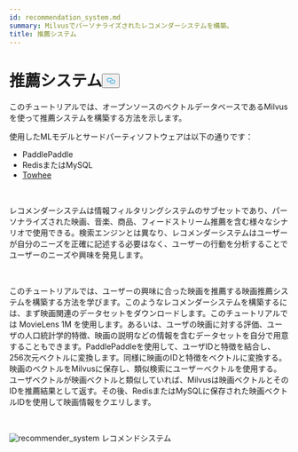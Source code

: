 ```yaml
---
id: recommendation_system.md
summary: Milvusでパーソナライズされたレコメンダーシステムを構築。
title: 推薦システム
---
```

<h1 id="Recommender-System" class="common-anchor-header">推薦システム<button data-href="#Recommender-System" class="anchor-icon" translate="no">
      <svg translate="no"
        aria-hidden="true"
        focusable="false"
        height="20"
        version="1.1"
        viewBox="0 0 16 16"
        width="16"
      >
        <path
          fill="#0092E4"
          fill-rule="evenodd"
          d="M4 9h1v1H4c-1.5 0-3-1.69-3-3.5S2.55 3 4 3h4c1.45 0 3 1.69 3 3.5 0 1.41-.91 2.72-2 3.25V8.59c.58-.45 1-1.27 1-2.09C10 5.22 8.98 4 8 4H4c-.98 0-2 1.22-2 2.5S3 9 4 9zm9-3h-1v1h1c1 0 2 1.22 2 2.5S13.98 12 13 12H9c-.98 0-2-1.22-2-2.5 0-.83.42-1.64 1-2.09V6.25c-1.09.53-2 1.84-2 3.25C6 11.31 7.55 13 9 13h4c1.45 0 3-1.69 3-3.5S14.5 6 13 6z"
        ></path>
      </svg>
    </button></h1><p>このチュートリアルでは、オープンソースのベクトルデータベースであるMilvusを使って推薦システムを構築する方法を示します。</p>
<p>使用したMLモデルとサードパーティソフトウェアは以下の通りです：</p>
<ul>
<li>PaddlePaddle</li>
<li>RedisまたはMySQL</li>
<li><a href="https://towhee.io/">Towhee</a></li>
</ul>
<p></br></p>
<p>レコメンダーシステムは情報フィルタリングシステムのサブセットであり、パーソナライズされた映画、音楽、商品、フィードストリーム推薦を含む様々なシナリオで使用できる。検索エンジンとは異なり、レコメンダーシステムはユーザーが自分のニーズを正確に記述する必要はなく、ユーザーの行動を分析することでユーザーのニーズや興味を発見します。</p>
<p></br></p>
<p>このチュートリアルでは、ユーザーの興味に合った映画を推薦する映画推薦システムを構築する方法を学びます。このようなレコメンダーシステムを構築するには、まず映画関連のデータセットをダウンロードします。このチュートリアルでは MovieLens 1M を使用します。あるいは、ユーザの映画に対する評価、ユーザの人口統計学的特徴、映画の説明などの情報を含むデータセットを自分で用意することもできます。PaddlePaddleを使用して、ユーザIDと特徴を結合し、256次元ベクトルに変換します。同様に映画のIDと特徴をベクトルに変換する。映画のベクトルをMilvusに保存し、類似検索にユーザーベクトルを使用する。ユーザベクトルが映画ベクトルと類似していれば、Milvusは映画ベクトルとそのIDを推薦結果として返す。その後、RedisまたはMySQLに保存された映画ベクトルIDを使用して映画情報をクエリします。</p>
<p></br></p>
<p>
  
   <span class="img-wrapper"> <img translate="no" src="/docs/v2.5.x/assets/recommendation_system.png" alt="recommender_system" class="doc-image" id="recommender_system" />
   </span> <span class="img-wrapper"> <span>レコメンドシステム</span> </span></p>
